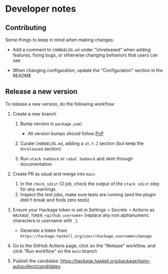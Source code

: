 # Developer notes

## Contributing

Some things to keep in mind when making changes:

* Add a comment to `CHANGELOG.md` under "Unreleased" when adding features, fixing bugs, or otherwise changing behaviors that users can see.

* When changing configuration, update the "Configuration" section in the README

## Release a new version

To release a new version, do the following workflow:

1. Create a new branch

    1. Bump version in `package.yaml`
        * All version bumps should follow [PvP](https://pvp.haskell.org/)

    1. Curate `CHANGELOG.md`, adding a `vX.Y.Z` section (but keep the `Unreleased` section)

    1. Run `stack haddock` or `cabal haddock` and skim through documentation

1. Create PR as usual and merge into `main`
    1. In the `check_sdist` CI job, check the output of the `stack sdist` step for any warnings.
    1. Inspect the test jobs, make sure tests are running (and the plugin didn't break and finds zero tests)

1. Ensure your Hackage token is set in Settings > Secrets > Actions as `HACKAGE_TOKEN_<github_username>` (replace any non alphanumeric characters in username with `_`).
    * Generate a token from `https://hackage.haskell.org/user/<hackage_username>/manage`

1. Go to the GitHub Actions page, click on the "Release" workflow, and click "Run workflow" on the `main` branch

1. Publish the candidate: https://hackage.haskell.org/package/tasty-autocollect/candidates
